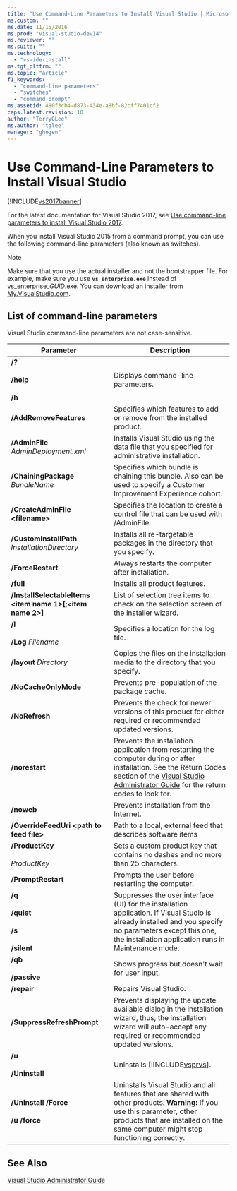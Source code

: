 ```yaml
---
title: "Use Command-Line Parameters to Install Visual Studio | Microsoft Docs"
ms.custom: ""
ms.date: 11/15/2016
ms.prod: "visual-studio-dev14"
ms.reviewer: ""
ms.suite: ""
ms.technology: 
  - "vs-ide-install"
ms.tgt_pltfrm: ""
ms.topic: "article"
f1_keywords: 
  - "command-line parameters"
  - "switches"
  - "command prompt"
ms.assetid: 480f3cb4-d873-434e-a8bf-82cff7401cf2
caps.latest.revision: 10
author: "TerryGLee"
ms.author: "tglee"
manager: "ghogen"
---
```

# Use Command-Line Parameters to Install Visual Studio
[!INCLUDE[vs2017banner](../includes/vs2017banner.md)]

For the latest documentation for Visual Studio 2017, see [Use command-line parameters to install Visual Studio 2017](https://docs.microsoft.com/visualstudio/install/use-command-line-parameters-to-install-visual-studio).

When you install Visual Studio 2015 from a command prompt, you can use the following command-line parameters (also known as switches).  
  
> [!NOTE]
>  Make sure that you use the actual installer and not the bootstrapper file. For example, make sure you use **`vs_enterprise.exe`** instead of vs_enterprise_*GUID*.exe. You can download an installer from [My.VisualStudio.com](https://my.visualstudio.com/downloads?q=visual%20studio%20enterprise%202015).  
  
## List of command-line parameters  
 Visual Studio command-line parameters are not case-sensitive.  
  
|Parameter|Description|  
|---------------|-----------------|  
|**/?**<br /><br /> **/help**<br /><br /> **/h**|Displays command-line parameters.|  
|**/AddRemoveFeatures**|Specifies which features to add or remove from the installed product.|  
|**/AdminFile** *AdminDeployment.xml*|Installs Visual Studio using the data file that you specified for administrative installation.|  
|**/ChainingPackage** *BundleName*|Specifies which bundle is chaining this bundle. Also can be used to specify a Customer Improvement Experience cohort.|  
|**/CreateAdminFile \<filename>**|Specifies the location to create a control file that can be used with /AdminFile|  
|**/CustomInstallPath** *InstallationDirectory*|Installs all re-targetable packages in the directory that you specify.|  
|**/ForceRestart**|Always restarts the computer after installation.|  
|**/full**|Installs all product features.|  
|**/InstallSelectableItems \<item name 1>[;\<item name 2>]**|List of selection tree items to check on the selection screen of the installer wizard.|  
|**/l**<br /><br /> **/Log** *Filename*|Specifies a location for the log file.|  
|**/layout** *Directory*|Copies the files on the installation media to the directory that you specify.|  
|**/NoCacheOnlyMode**|Prevents pre-population of the package cache.|  
|**/NoRefresh**|Prevents the check for newer versions of this product for either required or recommended updated versions.|  
|**/norestart**|Prevents the installation application from restarting the computer during or after installation. See the Return Codes section of the [Visual Studio Administrator Guide](../install/visual-studio-administrator-guide.md) for the return codes to look for.|  
|**/noweb**|Prevents installation from the Internet.|  
|**/OverrideFeedUri \<path to feed file>**|Path to a local, external feed that describes software items|  
|**/ProductKey**<br /><br /> *ProductKey*|Sets a custom product key that contains no dashes and no more than 25 characters.|  
|**/PromptRestart**|Prompts the user before restarting the computer.|  
|**/q**<br /><br /> **/quiet**<br /><br /> **/s**<br /><br /> **/silent**|Suppresses the user interface (UI) for the installation application. If Visual Studio is already installed and you specify no parameters except this one, the installation application runs in Maintenance mode.|  
|**/qb**<br /><br /> **/passive**|Shows progress but doesn't wait for user input.|  
|**/repair**|Repairs Visual Studio.|  
|**/SuppressRefreshPrompt**|Prevents displaying the update available dialog in the installation wizard, thus, the installation wizard will auto-accept any required or recommended updated versions.|  
|**/u**<br /><br /> **/Uninstall**|Uninstalls [!INCLUDE[vsprvs](../includes/vsprvs-md.md)].|  
|**/Uninstall /Force**<br /><br /> **/u /force**|Uninstalls Visual Studio and all features that are shared with other products. **Warning:**  If you use this parameter, other products that are installed on the same computer might stop functioning correctly.|  
  
## See Also  
 [Visual Studio Administrator Guide](../install/visual-studio-administrator-guide.md)